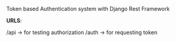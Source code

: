 Token based Authentication system with Django Rest Framework


**URLS**:

/api -> for testing authorization
/auth -> for requesting token
